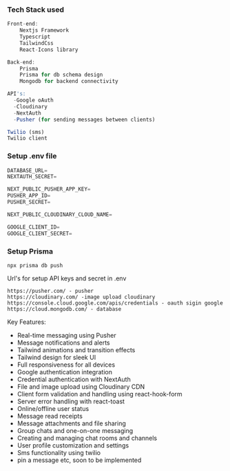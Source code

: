 ### Tech Stack used


```js
Front-end:
    Nextjs Framework
    Typescript
    TailwindCss
    React-Icons library

Back-end:
    Prisma
    Prisma for db schema design
    Mongodb for backend connectivity

API's:
  -Google oAuth
  -Cloudinary
  -NextAuth
  -Pusher (for sending messages between clients)

Twilio (sms)
Twilio client
```
  ### Setup .env file


```js
DATABASE_URL=
NEXTAUTH_SECRET=

NEXT_PUBLIC_PUSHER_APP_KEY=
PUSHER_APP_ID=
PUSHER_SECRET=

NEXT_PUBLIC_CLOUDINARY_CLOUD_NAME=

GOOGLE_CLIENT_ID=
GOOGLE_CLIENT_SECRET=
```

### Setup Prisma

```shell
npx prisma db push

```
Url's for setup API keys and secret in .env
```
https://pusher.com/ - pusher
https://cloudinary.com/ -image upload cloudinary
https://console.cloud.google.com/apis/credentials - oauth sigin google
https://cloud.mongodb.com/ - database
```

Key Features:

- Real-time messaging using Pusher
- Message notifications and alerts
- Tailwind animations and transition effects
- Tailwind design for sleek UI
- Full responsiveness for all devices
- Google authentication integration
- Credential authentication with NextAuth
- File and image upload using Cloudinary CDN
- Client form validation and handling using react-hook-form
- Server error handling with react-toast
- Online/offline user status
- Message read receipts
- Message attachments and file sharing
- Group chats and one-on-one messaging
- Creating and managing chat rooms and channels
- User profile customization and settings
- Sms functionality using twilio
- pin a message etc, soon to be implemented 
